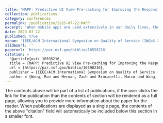 ```yaml
---
title: "MAPP: Predictive UI View Pre-caching for Improving the Responsiveness of Mobile Apps"
collection: publications
category: conferences
permalink: /publication/2025-07-22-MAPP
excerpt: 'When mobile apps are used extensively in our daily lives, their responsiveness has become an important factor that can negatively impact the user experience. The long response time of a mobile app can be caused by a variety of reasons, including soft hang bugs or prolonged user interface APIs (UI-APIs). While hang bugs have been researched extensively before, our investigation on UI-APIs in today's mobile OS finds that the recursive construction of UI view hierarchy often can be time-consuming, due to the complexity of today's UI views. To accelerate UI processing, such complex views can be pre-processed and cached before the user even visits them. However, pre-caching every view in a mobile app is infeasible due to the incurred overheads on time, energy, and cache space. In this paper, we propose MAPP, a framework for Mobile App Predictive Pre-caching. MAPP has two main modules, 1) UI view prediction based on deep learning and 2) UI-API pre-caching, which coordinate to improve the responsiveness of mobile apps. MAPP adopts a per-user and per-app prediction model that is tailored based on the analysis of collected user traces, such as location, time, or the sequence of previously visited views. A dynamic feature ranking and model selection algorithm is designed to judiciously filter out less relevant features for improving the prediction accuracy with less computation overhead. MAPP is evaluated with 61 real-world traces from 18 volunteers over 30 days to show that it can shorten the response time of mobile apps by 59.84% on average with an average cache hit rate of 92.55%.'
date: 2023-07-22
published: true
venue: 'IEEE/ACM International Symposium on Quality of Service (IWQoS 2025)'
slidesurl: ''
paperurl: 'https://par.nsf.gov/biblio/10598216'
citation: >
  '@article{osti_10598216,
  title = {MAPP: Predictive UI View Pre-caching for Improving the Responsiveness of Mobile Apps}, 
  url = {https://par.nsf.gov/biblio/10598216}, 
  publisher = {IEEE/ACM International Symposium on Quality of Service (IWQoS 2025)}, 
  author = {Wang, Run and Herman, Zach and Brocanelli, Marco and Wang, Xiaorui}, }'
---
```


The contents above will be part of a list of publications, if the user clicks the link for the publication than the contents of section will be rendered as a full page, allowing you to provide more information about the paper for the reader. When publications are displayed as a single page, the contents of the above "citation" field will automatically be included below this section in a smaller font.